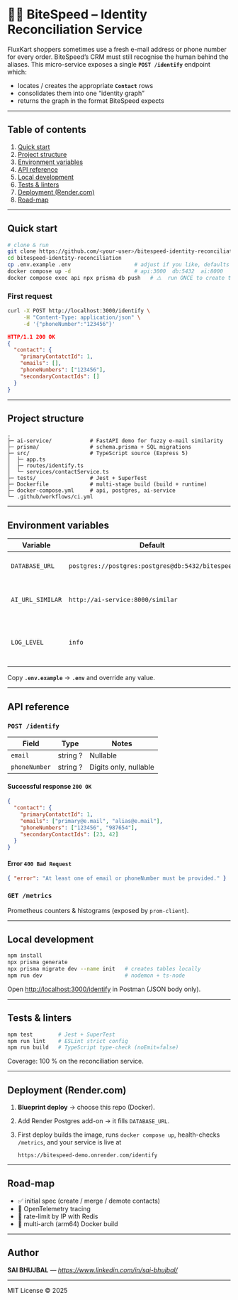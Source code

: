 # 🕵️‍♂️ BiteSpeed – Identity Reconciliation Service

FluxKart shoppers sometimes use a fresh e-mail address or phone number for
every order. BiteSpeed’s CRM must still recognise the human behind the aliases.
This micro-service exposes a single **`POST /identify`** endpoint which:

* locates / creates the appropriate **`Contact`** rows
* consolidates them into one “identity graph”
* returns the graph in the format BiteSpeed expects

---

## Table of contents
1. [Quick start](#quick-start)
2. [Project structure](#project-structure)
3. [Environment variables](#environment-variables)
4. [API reference](#api-reference)
5. [Local development](#local-development)
6. [Tests & linters](#tests--linters)
7. [Deployment (Render.com)](#deployment-rendercom)
8. [Road-map](#road-map)

---

## Quick start

```bash
# clone & run
git clone https://github.com/<your-user>/bitespeed-identity-reconciliation.git
cd bitespeed-identity-reconciliation
cp .env.example .env                    # adjust if you like, defaults work
docker compose up -d                    # api:3000  db:5432  ai:8000
docker compose exec api npx prisma db push   # ⚠️  run ONCE to create tables
````

### First request

```bash
curl -X POST http://localhost:3000/identify \
     -H "Content-Type: application/json" \
     -d '{"phoneNumber":"123456"}'
```

```json
HTTP/1.1 200 OK
{
  "contact": {
    "primaryContatctId": 1,
    "emails": [],
    "phoneNumbers": ["123456"],
    "secondaryContactIds": []
  }
}
```

---

## Project structure

```
.
├─ ai-service/            # FastAPI demo for fuzzy e-mail similarity
├─ prisma/                # schema.prisma + SQL migrations
├─ src/                   # TypeScript source (Express 5)
│  ├─ app.ts
│  ├─ routes/identify.ts
│  └─ services/contactService.ts
├─ tests/                 # Jest + SuperTest
├─ Dockerfile             # multi-stage build (build + runtime)
├─ docker-compose.yml     # api, postgres, ai-service
└─ .github/workflows/ci.yml
```

---

## Environment variables

| Variable         | Default                                          | Description                                       |
| ---------------- | ------------------------------------------------ | ------------------------------------------------- |
| `DATABASE_URL`   | `postgres://postgres:postgres@db:5432/bitespeed` | Postgres connection string                        |
| `AI_URL_SIMILAR` | `http://ai-service:8000/similar`                 | Optional fuzzy-match endpoint                     |
| `LOG_LEVEL`      | `info`                                           | Pino log level (`debug`, `info`, `warn`, `error`) |

Copy **`.env.example`** → **`.env`** and override any value.

---

## API reference

### `POST /identify`

| Field         | Type     | Notes                 |
| ------------- | -------- | --------------------- |
| `email`       | string ? | Nullable              |
| `phoneNumber` | string ? | Digits only, nullable |

#### Successful response `200 OK`

```json
{
  "contact": {
    "primaryContatctId": 1,
    "emails": ["primary@e.mail", "alias@e.mail"],
    "phoneNumbers": ["123456", "987654"],
    "secondaryContactIds": [23, 42]
  }
}
```

#### Error `400 Bad Request`

```json
{ "error": "At least one of email or phoneNumber must be provided." }
```

### `GET /metrics`

Prometheus counters & histograms (exposed by `prom-client`).

---

## Local development

```bash
npm install
npx prisma generate
npx prisma migrate dev --name init   # creates tables locally
npm run dev                          # nodemon + ts-node
```

Open [http://localhost:3000/identify](http://localhost:3000/identify) in Postman (JSON body only).

---

## Tests & linters

```bash
npm test        # Jest + SuperTest
npm run lint    # ESLint strict config
npm run build   # TypeScript type-check (noEmit=false)
```

Coverage: 100 % on the reconciliation service.

---

## Deployment (Render.com)

1. **Blueprint deploy** → choose this repo (Docker).
2. Add Render Postgres add-on → it fills `DATABASE_URL`.
3. First deploy builds the image, runs `docker compose up`, health-checks
   `/metrics`, and your service is live at

   ```
   https://bitespeed-demo.onrender.com/identify
   ```

---

## Road-map

* ✅ initial spec (create / merge / demote contacts)
* 🔐 OpenTelemetry tracing
* 🚀 rate-limit by IP with Redis
* 🐳 multi-arch (arm64) Docker build

---

## Author

**SAI BHUJBAL** — *https://www.linkedin.com/in/sai-bhujbal/*

---

MIT License © 2025
